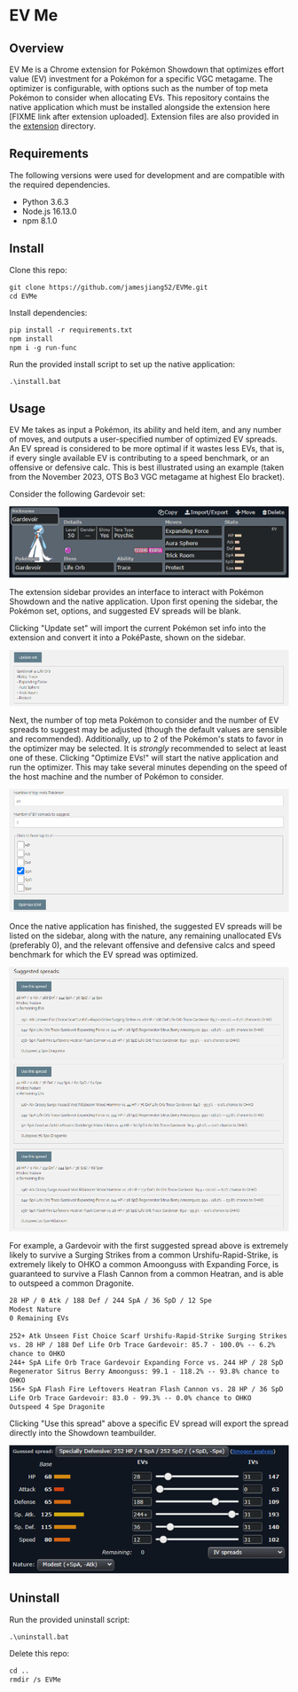 # EV Me

## Overview

EV Me is a Chrome extension for Pokémon Showdown that optimizes effort value (EV) investment for a Pokémon for a specific VGC metagame. The optimizer is configurable, with options such as the number of top meta Pokémon to consider when allocating EVs. This repository contains the native application which must be installed alongside the extension here [FIXME link after extension uploaded]. Extension files are also provided in the [extension](extension) directory.

## Requirements

The following versions were used for development and are compatible with the required dependencies.

* Python 3.6.3
* Node.js 16.13.0
* npm 8.1.0

## Install

Clone this repo:
```
git clone https://github.com/jamesjiang52/EVMe.git
cd EVMe
```

Install dependencies:
```
pip install -r requirements.txt
npm install
npm i -g run-func
```

Run the provided install script to set up the native application:
```
.\install.bat
```

## Usage

EV Me takes as input a Pokémon, its ability and held item, and any number of moves, and outputs a user-specified number of optimized EV spreads. An EV spread is considered to be more optimal if it wastes less EVs, that is, if every single available EV is contributing to a speed benchmark, or an offensive or defensive calc. This is best illustrated using an example (taken from the November 2023, OTS Bo3 VGC metagame at highest Elo bracket).

Consider the following Gardevoir set:

![Gardevoir set](images/set.png)

The extension sidebar provides an interface to interact with Pokémon Showdown and the native application. Upon first opening the sidebar, the Pokémon set, options, and suggested EV spreads will be blank.

Clicking "Update set" will import the current Pokémon set info into the extension and convert it into a PokéPaste, shown on the sidebar.

![Gardevoir paste](images/paste.png)

Next, the number of top meta Pokémon to consider and the number of EV spreads to suggest may be adjusted (though the default values are sensible and recommended). Additionally, up to 2 of the Pokémon's stats to favor in the optimizer may be selected. It is *strongly* recommended to select at least one of these. Clicking "Optimize EVs!" will start the native application and run the optimizer. This may take several minutes depending on the speed of the host machine and the number of Pokémon to consider.

![Options](images/options.png)

Once the native application has finished, the suggested EV spreads will be listed on the sidebar, along with the nature, any remaining unallocated EVs (preferably 0), and the relevant offensive and defensive calcs and speed benchmark for which the EV spread was optimized.

![Gardevoir suggested spreads](images/spreads.png)

For example, a Gardevoir with the first suggested spread above is extremely likely to survive a Surging Strikes from a common Urshifu-Rapid-Strike, is extremely likely to OHKO a common Amoonguss with Expanding Force, is guaranteed to survive a Flash Cannon from a common Heatran, and is able to outspeed a common Dragonite.

```
28 HP / 0 Atk / 188 Def / 244 SpA / 36 SpD / 12 Spe
Modest Nature
0 Remaining EVs

252+ Atk Unseen Fist Choice Scarf Urshifu-Rapid-Strike Surging Strikes vs. 28 HP / 188 Def Life Orb Trace Gardevoir: 85.7 - 100.0% -- 6.2% chance to OHKO
244+ SpA Life Orb Trace Gardevoir Expanding Force vs. 244 HP / 28 SpD Regenerator Sitrus Berry Amoonguss: 99.1 - 118.2% -- 93.8% chance to OHKO
156+ SpA Flash Fire Leftovers Heatran Flash Cannon vs. 28 HP / 36 SpD Life Orb Trace Gardevoir: 83.0 - 99.3% -- 0.0% chance to OHKO
Outspeed 4 Spe Dragonite
```

Clicking "Use this spread" above a specific EV spread will export the spread directly into the Showdown teambuilder.

![Gardevoir stats](images/stats.png)

## Uninstall

Run the provided uninstall script:
```
.\uninstall.bat
```

Delete this repo:
```
cd ..
rmdir /s EVMe
```
